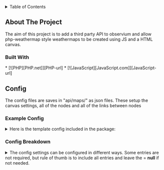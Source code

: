 <details>
	<summary>Table of Contents</summary>
	<ol>
		<li><a href="#about-the-project">About The Project</a></li>
		<li>
			<a href="#config">Config</a>
			<ul>
				<li><a href="#example-config">Example Config</a></li>
				<li><a href="#config-breakdown">Config Breakdown</a></li>
			</ul>
		</li>
	</ol>
</details>

<!-- ABOUT THE PROJECT -->
<h2>About The Project</h2>
The aim of this project is to add a third party API to observium and allow php-weathermap style weathermaps to be created using JS and a HTML canvas.

<h3>Built With</h3>
* [![PHP][PHP.net]][PHP-url]
* [![JavaScript][JavaScript.com]][JavaScript-url]


<!-- CONFIG-->
<h2>Config</h2>

The config files are saves in "api/maps/" as json files.
These setup the canvas settings, all of the nodes and all of the links between nodes

<h3>Example Config</h3>

<details>
  <summary>
  Here is the template config included in the package:
  </summary>
  
<pre>
{
	"Config": {
		"page_title": "Template",
		"page_header": "Suite Template Power Usage",
		"background_img": "img/default.png",
		"background_scale": [0.5, 0.5],
		"background_anchor": "default",
		"data_url": "template_data.json",
		"enable_periodic_update": true,
		"fixed_canvas_size": true,
		"canvas_width": 400,
		"canvas_height": 300,
		"show_grid" : false,
		"show_page_header": true,
		"show_coordinates": true,
		"show_timestamp": true,	
		"show_dimensions": true,
		"show_config": true
	},
	"Nodes": {
		"RACK1-A": {
			"name": "Rack 1 Feed A",
			"draw" : true,
			"position_x": 200,
			"position_y": 50,
			"dimension_x": 50,
			"dimension_y": 30,
			"style": {
				"line_width": 2,
				"line_color": "black",
				"font": "monospace",
				"font_size": "auto",
				"font_color": "blue"
			},
			"data": {
				"header": null,
				"value": "localhost.ports[0].ifInOctets_rate",
				"value_math": "*8/1000",
				"value_float_num": 2,
				"unit": "kbps",
				"type": "data",
				"url": "localhost.ports[0].graph.graph_full_url",
				"image": "localhost.ports[0].graph.graph_full_url"
			}
		},
		"RACK1-B": {
			"name": "Rack 1 Feed B",
			"draw": true,
			"position_x": 200,
			"position_y": 200,
			"dimension_x": 80,
			"dimension_y": 30,
			"style": {
				"line_width": 2,
				"line_color": "black",
				"font": "Arial",
				"font_size": 12,
				"font_color": "auto"
			},
			"data": {
				"header": null,
				"value": "localhost.ports[0].ifOutOctets_rate",
				"value_math": "*8/1000",
				"value_float_num": 2,
				"unit": "kbps",
				"type": "data",
				"url": "localhost.ports[0].graph.graph_full_url",
				"image": "localhost.ports[0].graph.graph_full_url"
			}
		}
	},
	"Links": {
		"RACK1-A_RACK1-B": {
			"nodes": [
				{"node": "RACK1-A", "anchor": "E", "offset": [0,0]},
				{"node": "RACK1-B", "anchor": "E", "offset": [0,0]}
			],
			"draw": true,
			"style": {
				"color": "purple",
				"width": 10,
				"line_color": "black",
				"line_width": 0
			},
			"data": [
				{
					"header": null,
					"value": "localhost.ports[0].ifInOctets_rate",
					"value_math": "*8/1000",
					"value_float_num": 2,
					"unit": "kbps",
					"type": "data",
					"url": "localhost.ports[0].graph.graph_full_url",
					"image": "localhost.ports[0].graph.graph_full_url"
				},
				{
					"header": null,
					"value": "localhost.ports[0].ifInOctets_rate",
					"value_math": "*8/1000",
					"value_float_num": 2,
					"unit": "kbps",
					"type": "data",
					"url": "localhost.ports[0].graph.graph_full_url",
					"image": "localhost.ports[0].graph.graph_full_url"
				}
			]
		},
		"RACK1-B_RACK1-A": {
			"nodes": [
				{"node": "RACK1-B", "anchor": "W", "offset": [0,0]},
				{"node": "RACK1-A", "anchor": "W", "offset": [0,0]}
			],
			"draw": true,
			"style": {
				"color": "orange",
				"width": 5,
				"line_color": "black",
				"line_width": 2
			},
			"data": [
				{
					"header": null,
					"value": "localhost.ports[0].ifInOctets_rate",
					"value_math": "*8/1000",
					"value_float_num": 2,
					"unit": "kbps",
					"type": "data",
					"url": "localhost.ports[0].graph.graph_full_url",
					"image": "localhost.ports[0].graph.graph_full_url"
				},
				{
					"header": null,
					"value": "localhost.ports[0].ifInOctets_rate",
					"value_math": "*8/1000",
					"value_float_num": 2,
					"unit": "kbps",
					"type": "data",
					"url": "localhost.ports[0].graph.graph_full_url",
					"image": "localhost.ports[0].graph.graph_full_url"
				}
			]
		}
	}
}
</pre>
</details>

<h3>Config Breakdown</h3>

<details>
<summary>The config settings can be configured in different ways. Some entries are not required, but rule of thumb is to include all entries and leave the = <strong>null</strong> if not needed.</summary>

<ol>
	<li><strong>"Config"</strong> : { ... } - General config options for the canvas and page.</li>
	<ul>
		<li><strong>page_title</strong> - The title of the page to be shown on the browser tab (e.g. "Suite 1 - Temperature")</li>
		<li><strong>page_header</strong> - The header to be shown on the page (e.g. "Suite 1 Temperature")</li>
		<li><strong>background_img</strong> - Background image for the canvas (e.g. "/img/suite1.png" or "https://example.com/image.png")</li>
		<li><strong>background_scale</strong> - The scale of the background image, in array [x, y] (e.g. [0.7, 0.2] which would be 0.7 * width and 0.2 * height)</li>
		<li><strong>background_anchor</strong> - The anchor point of the background image (e.g. "top" / "bottom" / "left" / "right" / "center" / "middle")</li>
		<li><strong>data_url</strong> - The URL (or file location) of the input / API data to be used for values in JSON format (e.g. "https://example.com/api.php?query=devices" or "json/data.json")</li>
		<li><strong>enable_periodic_update</strong> - Refreshes the canvas every 1 minute with new data. The page doesnt reload, but the content of the canvas is re-drawn (true / false)</li>
		<li><strong>fixed_canvas_size</strong> - Make the canvas size the same as the <strong> canvas_width </strong> and <strong>  canvas_height</strong>, otherwise the canvas will auto-size to the background image (true / false)</li>
		<li><strong>show_grid</strong> - Show a grid on the canvas, set 10 pixels apart. (true / false)</li>
		<li><strong>canvas_width</strong> - The width of the canvas in pixels (e.g. 950)</li>
		<li><strong>canvas_height</strong> - The height of the canvas in pixels (e.g. 520)</li>
		<li><strong>show_page_header</strong> - Shows the <strong>page_header</strong> above the canvas (true / false)</li>
		<li><strong>show_coordinates</strong> - Shows the coordinates overlay in the top left corner (true / false)</li>
		<li><strong>show_timestamp</strong> - Shows the canvas draw timestamp in the top right corner (true / false)</li>
		<li><strong>show_dimensions</strong> - Shows the dimensions of the canvas below the canvas element (true / false)</li>
		<li><strong>show_config</strong> - Shows the config file contents below the canvas (and dimensions if enabled) in a pre element (true / false)</li>
	</ul>
	<br>
	<li><strong>"Nodes"</strong>: { ... } - Config for each node to be drawn on the canvas.</li>
	<ul>
		<li><strong>[unique name]</strong>: { ... } - Each node needs to be an object (an array that allows arrays within it) that has a unique name before it (see <a href="#example-config">example</a>) to be referenced at a later date (e.g. "RACK1-POWERA": { ... })</li>
		<ul>
			<li><strong>name</strong> - A friendly readable name for the node (e.g. "Rack 1 Power feed A")</li>
			<li><strong>draw</strong> - Toggle whether the node should be drawn on the canvas. if not included it will default to true. (true / false)</li>
			<li><strong>position_x</strong> - The X coordinate of the node location (anchored from the top left of the node) (e.g. 200)</li>
			<li><strong>position_y</strong> - The Y coordinate of the node location (anchored from the top left of the node) (e.g. 50)</li>
			<li><strong>dimension_x</strong> - The X length (width) of the node to be drawn (e.g. 50)</li>
			<li><strong>dimension_y</strong> - The Y length (height) of the node to be drawn (e.g. 30)</li>
			<li><strong>"style"</strong>: { ... } - All node styling parameters (as an object - similar to the node 'unique_name' object)</li>
			<ul>
				<li><strong>line_width</strong> - The width of the line to be drawn (e.g. 2)</li>
				<li><strong>line_color</strong> - The color of the line to be drawn (e.g. "black" / "#32a836")</li>
				<li><strong>font</strong> - The font family to be used for the inner text (e.g. "monospace" / "Arial")
				<li><strong>font_size</strong> - The size of the font in pixels or "auto" to fit the text to the box dimensions (e.g. 12 / 16 / "auto")</li></li>
				<li><strong>font_color</strong> - The color of the text to be drawn (e.g. "black" / "#32a836" / "auto")</li>
			</ul>
			<li><strong>"data"</strong>: { ... } - All node data parameters (as an object - similar to the node 'unique_name' object)</li>
			<ul>
				<li><strong>header</strong> - Header text to be placed infront of the value in the node (e.g. "Power: " / "Traffic: " / null)</li>
				<li><strong>value</strong> - The value to be written in the node. This can be an array key from the data_url or a fixed value. Math functions are also possible here, to do equations and lookup other Node values. (e.g. "localhost.ports[0].ifInOctets_rate" / 25 / "{RACK1-B}" / "( {RACK1-B} + 2 - {RACK1-A} ) / 2" )</li>
				<li><strong>value_math</strong> - Any math function to be applied to the data to make it readable (e.g. "*8/1000" / "*2" / "/10" / null)</li>
				<li><strong>value_float_num</strong> - The decimal places to be kept if the value is a floating point (e.g. 2 would be 0.01 / 3 would be 0.001 / 4 would be 0.0001 etc)</li>
				<li><strong>unit</strong> - Text to be displayed after the value on the node. Commonly the data unit (e.g. "kbps" / "A" / "kW" etc)</li>
				<li><strong>type</strong> - The type of data, for use when setting thresholds (e.g. "data" / "power_a" / "power_kw" / "temperature")</li>
				<li><strong>url</strong> - The link URL to be opened on click. This can also be an array key path (e.g. "localhost.ports[0].graph.graph_full_url" / "https://url.example.com/")</li>
				<li><strong>image</strong> - The image to be shown as a tooltip when hovering over the node. This can be a file path, image url, or array key path (e.g. "localhost.ports[0].graph.graph_full_url" / "https://url.example.com/" / "img/file.png")</li>
			</ul>
		</ul>
	</ul>
	<br>
	<li><strong>"Links"</strong>: { ... } - Config for each link to be drawn on the canvas.</li>
	<ul>
		<li><strong>[unique name]</strong>: { ... } - Each link needs to be an object (an array that allows arrays within it) that has a unique name before it (see <a href="#example-config">example</a>) to be referenced at a later date (e.g. "RACK1-POWERA_RACK2-POWERB": { ... })</li>
		<ul>
			<li><strong>nodes</strong>: [ { ... }, { ... } ] - The 2x nodes to draw the line between, as 2x objects.<br>
				Format:  <br>
				{"<strong>node</strong>": "<strong>[unique_name]</strong>", "<strong>anchor</strong>": "[N / E / S / W / NE / SE / SW / NW / C]", "<strong>offset</strong>": [x, y]}</li>					
			<ul>
			<li><strong>node</strong> - The <strong>[unique name]</strong> of the node to link to/from (e.g. "RACK1-POWERA")</li>
			<li><strong>anchor</strong> - The anchor point of the node, as compass points (e.g. "N / E / S / W / NE / SE / SW / NW / C")</li>
			<li><strong>offset</strong>: [... , ...] - The offset of the anchor point in pixels, as an array in format [x offset, y offset] (e.g. [10, 2] / [0, 0] / [12, 4])</li>
			<li>Working example: <br>
				{"<strong>node</strong>": "RACK1_A", "<strong>anchor</strong>": "E", "<strong>offset</strong>": [10, 20]},<br>
				{"<strong>node</strong>": "RACK2_B", "<strong>anchor</strong>": "E", "<strong>offset</strong>": [0, 0]}</li>
			</ul>
			<li><strong>draw</strong> - Toggle whether the link should be drawn on the canvas. if not included it will default to true. (true / false)</li>
			<li><strong>"style"</strong>: { ... } - All node styling parameters (as an object - similar to the node 'unique_name' object)</li>
			<ul>
				<li><strong>color</strong> - The inner color of the arrow to be drawn (e.g. "white" / "orange" / "#32a836")</li>
				<li><strong>width</strong> - The width of the arrow to be drawn (e.g. 2 / 5 / 10)</li>
				<li><strong>line_color</strong> - The color of the outer line to be drawn around the arrow (e.g. "black" / "#32a836")</li>
				<li><strong>line_width</strong> - The width of the outer line to be drawn around the arrow (e.g. 2)</li>
			</ul>
			<li><strong>"data"</strong>: { ... }, { ... } - All link data parameters. The more data arrays there are, the more nodes will be drawn along the arrow, equally spaced. (as an object - similar to the node 'unique_name' object)</li>
			<ul>
				<li><strong>header</strong> - Header text to be placed infront of the value in the node (e.g. "Power: " / "Traffic: " / null)</li>
				<li><strong>value</strong> - The value to be written in the node. This can be an array key from the data_url or a fixed value. Math functions are also possible here, to do equations and lookup other Node values. (e.g. "localhost.ports[0].ifInOctets_rate" / 25 / "{RACK1-B}" / "( {RACK1-B} + 2 - {RACK1-A} ) / 2" )</li>
				<li><strong>value_math</strong> - Any math function to be applied to the data to make it readable (e.g. "*8/1000" / "*2" / "/10" / null)</li>
				<li><strong>value_float_num</strong> - The decimal places to be kept if the value is a floating point (e.g. 2 would be 0.01 / 3 would be 0.001 / 4 would be 0.0001 etc)</li>
				<li><strong>unit</strong> - Text to be displayed after the value on the node. Commonly the data unit (e.g. "kbps" / "A" / "kW" etc)</li>
				<li><strong>type</strong> - The type of data, for use when setting thresholds (e.g. "data" / "power_a" / "power_kw" / "temperature")</li>
				<li><strong>url</strong> - The link URL to be opened on click. This can also be an array key path (e.g. "localhost.ports[0].graph.graph_full_url" / "https://url.example.com/")</li>
				<li><strong>image</strong> - The image to be shown as a tooltip when hovering over the node. This can be a file path, image url, or array key path (e.g. "localhost.ports[0].graph.graph_full_url" / "https://url.example.com/" / "img/file.png")</li>
			</ul>
		</ul>
	</ul>
</ol>
</details>